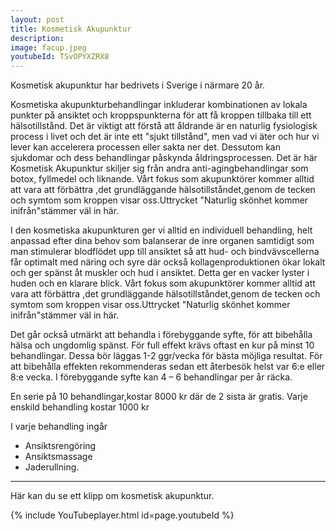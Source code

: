 ```yaml
---
layout: post
title: Kosmetisk Akupunktur
description:  
image: facup.jpeg
youtubeId: TSvOPYXZRX8
---
```


Kosmetisk akupunktur har bedrivets i Sverige i närmare 20 år.

Kosmetiska akupunkturbehandlingar inkluderar kombinationen av lokala punkter på ansiktet och kroppspunkterna för att få kroppen tillbaka till ett hälsotillstånd. Det är viktigt att förstå att åldrande är en naturlig fysiologisk process i livet och det är inte ett "sjukt tillstånd", men vad vi äter och hur vi lever kan accelerera processen eller sakta ner det. Dessutom kan sjukdomar och dess behandlingar påskynda åldringsprocessen. Det är här Kosmetisk Akupunktur skiljer sig från andra anti-agingbehandlingar som botox, fyllmedel och liknande. Vårt fokus som akupunktörer kommer alltid att vara att förbättra ,det grundläggande hälsotillståndet,genom de tecken och symtom som kroppen visar oss.Uttrycket "Naturlig skönhet kommer inifrån"stämmer väl in här.

I den kosmetiska akupunkturen ger vi alltid en individuell behandling, helt anpassad efter dina behov som balanserar de inre organen samtidigt som man stimulerar blodflödet upp till ansiktet så att hud- och bindvävscellerna får optimalt med näring och syre där också kollagenproduktionen ökar lokalt och ger spänst åt muskler och hud i ansiktet. Detta ger en vacker lyster i huden och en klarare blick. Vårt fokus som akupunktörer kommer alltid att vara att förbättra ,det grundläggande hälsotillståndet,genom de tecken och symtom som kroppen visar oss.Uttrycket "Naturlig skönhet kommer inifrån"stämmer väl in här.

Det går också utmärkt att behandla i förebyggande syfte, för att bibehålla hälsa och ungdomlig spänst. För full effekt krävs oftast en kur på minst 10 behandlingar. Dessa bör läggas 1-2 ggr/vecka för bästa möjliga resultat. För att bibehålla effekten rekommenderas sedan ett återbesök helst var 6:e eller 8:e vecka. I förebyggande syfte kan 4 – 6 behandlingar per år räcka.

En serie på 10 behandlingar,kostar 8000 kr där de 2 sista är gratis.
Varje enskild behandling kostar 1000 kr

I varje behandling ingår
- Ansiktsrengöring
- Ansiktsmassage
- Jaderullning.

<hr/>

Här kan du se ett klipp om kosmetisk akupunktur.

{% include YouTubeplayer.html id=page.youtubeId %}

